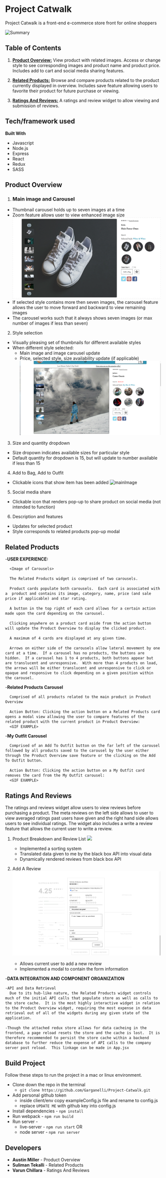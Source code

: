 # Project Catwalk
Project Catwalk is a front-end e-commerce store front for online shoppers

![Summary](gifs_and_images/overviewMain1.gif)

## Table of Contents

1. [**Product Overview:**](#product-overview) View product with related images. Access or change style to see corresponding images and product name and product price. Includes add to cart and social media sharing features.

2. [**Related Products:**](#related-products) Browse and compare products related to the product currently displayed in overview. Includes save feature allowing users to favorite their product for future purchase or viewing.

3. [**Ratings And Reviews:**](#ratings-and-reviews) A ratings and review widget to allow viewing and submission of reviews.

## Tech/framework used

**Built With**
- Javascript
- Node.js
- Express
- React
- Redux
- SASS

## Product Overview
1. ### Main image and Carousel
  * Thumbnail carousel holds up to seven images at a time
  * Zoom feature allows user to view enhanced image size
 ![zoom](gifs_and_images/overviewScroll.gif)
  * If selected style contains more then seven images, the carousel feature allows the user to move forward and backward to view remaining images
  * The carousel works such that it always shows seven images (or max number of images if less than seven)

2. Style selection
- Visually pleasing set of thumbnails for different available styles
- When different style selected:
  * Main image and image carousel update
  * Price, selected style, size availability update (if applicable)
![style](gifs_and_images/screenshots/overview3.png)

3. Size and quantity dropdown
- Size dropown indicates available sizes for particular style
- Default quantity for dropdown is 15, but will update to number available if less than 15

4. Add to Bag, Add to Outfit
- Clickable icons that show item has been added
 ![mainImage](gifs_and_images/overviewCarousel.gif)

5. Social media share
- Clickable icon that renders pop-up to share product on social media (not intended to function)

6. Description and features
- Updates for selected product
- Style corresponds to related products pop-up modal

## Related Products

  -**USER EXPERIENCE:**

      <Image of Carousels>

      The Related Products widget is comprised of two carousels.

      Product cards populate both carousels.  Each card is associated with a  product and contains its image, category, name, price (and sale price if applicable) and star rating.

      A button in the top right of each card allows for a certain action made upon the card depending on the carousel.

      Clicking anywhere on a product card aside from the action button will update the Product Overview to display the clicked product.

      A maximum of 4 cards are displayed at any given time.

      Arrows on either side of the carousels allow lateral movement by one card at a time.  If a carousel has no products, the buttons are hidden.  If a carousel has 1 to 4 products, both buttons appear but are translucent and unresponsive.  With more than 4 products on load, the arrows will be either translucent and unresponsive to click or opaque and responsive to click depending on a given position within the carousel.

-**Related Products Carousel**

      Comprised of all products related to the main product in Product Overview

      Action Button: Clicking the action button on a Related Products card opens a modal view allowing the user to compare features of the related product with the current product in Product Overview:
      <GIF EXAMPLE>


-**My Outfit Carousel**

      Comprised of an Add To Outfit button on the far left of the carousel followed by all products saved to the carousel by the user either through the Product Overview save feature or the clicking on the Add To Outfit button.

      Action Button: Clicking the action button on a My Outfit card removes the card from the My Outfit carousel:
      <GIF EXAMPLE>

## Ratings And Reviews

The ratings and reviews widget allow users to view reviews before purchasing a product. The meta reviews on the left side allows to user to view averaged ratings past users have given and the right hand side allows users to see individual ratings. The widget also includes a write a review feature that allows the current user to write a review.

1. Product Breakdown and Review List
  ![](gifs_and_images/ratingsAndReviews.gif)
    * Implemented a sorting system
    * Translated data given to me by the black box API into visual data
    * Dynamically rendered reviews from black box API

2. Add A Review
 ![](gifs_and_images/screenshots/ratingsAndReviews_modal.png)
    * Allows current user to add a new review
    * Implemented a modal to contain the form information


-**DATA INTEGRATION AND COMPONENT ORGANIZATION**

    -API and Data Retrieval
      Due to its hub-like nature, the Related Products widget controls much of the initial API calls that populate store as well as calls to the store cache.  It is the most highly interactive widget in relation to the Product Overview widget, requiring the most expense in data retrieval out of all of the widgets during any given state of the application.

    -Though the attached redux store allows for data cacheing in the frontend, a page reload resets the store and the cache is lost.  It is therefore recommended to persist the store cache within a backend database to further reduce the expense of API calls to the company server post reload.  This linkage can be made in App.jsx



## Build Project
Follow these steps to run the project in a mac or linux environment.
- Clone down the repo in the terminal
  * `git clone https://github.com/Garganelli/Project-Catwalk.git`
- Add personal github token
  * inside client/env copy exampleConfig.js file and rename to config.js
  * replace `UPDATE ME` with github key into config.js
- Install dependencies - `npm install`
- Run webpack - `npm run build`
- Run server -
  * live-server - `npm run start`
  OR
  * node server - `npm run server`


## Developers
- **Austin Miller** - Product Overview
- **Suliman Tekalli** - Related Products
- **Varun Chillara** - Ratings And Reviews
